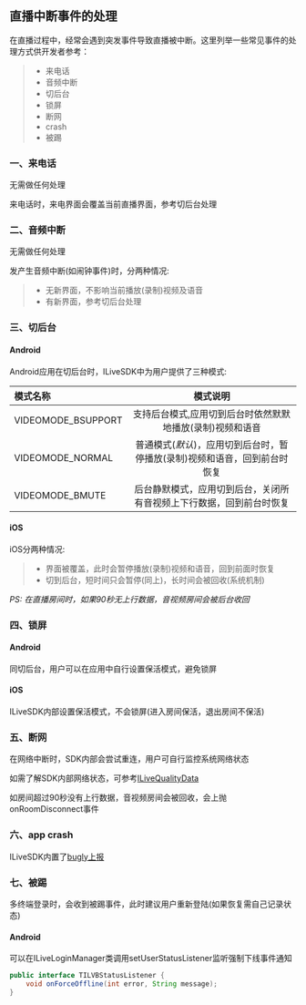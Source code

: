 ## 直播中断事件的处理
在直播过程中，经常会遇到突发事件导致直播被中断。这里列举一些常见事件的处理方式供开发者参考：
>* 来电话
>* 音频中断
>* 切后台
>* 锁屏
>* 断网
>* crash
>* 被踢

### 一、来电话
无需做任何处理

来电话时，来电界面会覆盖当前直播界面，参考切后台处理

### 二、音频中断
无需做任何处理

发产生音频中断(如闹钟事件)时，分两种情况:

>* 无新界面，不影响当前播放(录制)视频及语音
>* 有新界面，参考切后台处理

### 三、切后台
#### Android
Android应用在切后台时，ILiveSDK中为用户提供了三种模式:

模式名称|模式说明
:--|:--:
VIDEOMODE_BSUPPORT|支持后台模式,应用切到后台时依然默默地播放(录制)视频和语音
VIDEOMODE_NORMAL|普通模式(*默认*)，应用切到后台时，暂停播放(录制)视频和语音，回到前台时恢复
VIDEOMODE_BMUTE|后台静默模式，应用切到后台，关闭所有音视频上下行数据，回到前台时恢复

#### iOS
iOS分两种情况:
>* 界面被覆盖，此时会暂停播放(录制)视频和语音，回到前面时恢复
>* 切到后台，短时间只会暂停(同上)，长时间会被回收(系统机制)

*PS: 在直播房间时，如果90秒无上行数据，音视频房间会被后台收回*

### 四、锁屏
#### Android
同切后台，用户可以在应用中自行设置保活模式，避免锁屏
#### iOS
ILiveSDK内部设置保活模式，不会锁屏(进入房间保活，退出房间不保活)

### 五、断网
在网络中断时，SDK内部会尝试重连，用户可自行监控系统网络状态

如需了解SDK内部网络状态，可参考[ILiveQualityData](https://github.com/zhaoyang21cn/ILiveSDK_Android_Demos/blob/master/doc/ILiveSDK/quality.md)

如房间超过90秒没有上行数据，音视频房间会被回收，会上抛onRoomDisconnect事件

### 六、app crash
ILiveSDK内置了[bugly上报](https://bugly.qq.com/v2/)

### 七、被踢
多终端登录时，会收到被踢事件，此时建议用户重新登陆(如果恢复需自己记录状态)
#### Android
可以在ILiveLoginManager类调用setUserStatusListener监听强制下线事件通知

```java
public interface TILVBStatusListener {
    void onForceOffline(int error, String message);
}
```
